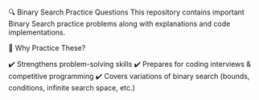 🔍 Binary Search Practice Questions
This repository contains important Binary Search practice problems along with explanations and code implementations.

🚀 Why Practice These?

✔️ Strengthens problem-solving skills
✔️ Prepares for coding interviews & competitive programming
✔️ Covers variations of binary search (bounds, conditions, infinite search space, etc.)
